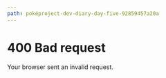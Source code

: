 ```yaml
---
path: poképroject-dev-diary-day-five-92859457a20a
---
```

# 400 Bad request

Your browser sent an invalid request.